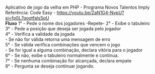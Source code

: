 Aplicativo de jogo da velha em PHP - Programa Novos Talentos Imply
Referência: Code Easy - https://youtu.be/ZaN1G4-NvpU?si=fp0L7qoqtfalsSqU
<br/>
**Fluxo**
1° - Pede o nome dos jogadores
-Repete-
2° - Exibe o tabuleiro
<br/>
3° - Pede a posição que deseja ser jogada pelo jogador
<br/>
4° - Verifica a validade da jogada
<br/>
    - Se não for válida retorna uma mensagem de erro
<br/>
5° - Se válida verifica combinações que vencem o jogo
<br/>
    - Se for igual a alguma combinação, declara vitória para o jogador
<br/>
6° - Se não, exibe o tabuleiro normalmente e continua.
<br/>
7° - Se nenhuma combinação for alcançada, declara empate
<br/>
8° - Pergunta se deseja continuar jogando.
